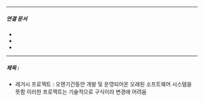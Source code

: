 

----
##### 연결 문서

- 
- 
- 
---

##### 제목 : 

 - 레거시 프로젝트 : 
   	오랜기간동안 개발 및 운영되어온 오래된 소프트웨어 시스템을 뜻함 이러한 
   	프로젝트는 기술적으로 구식이라 변경에 어려움